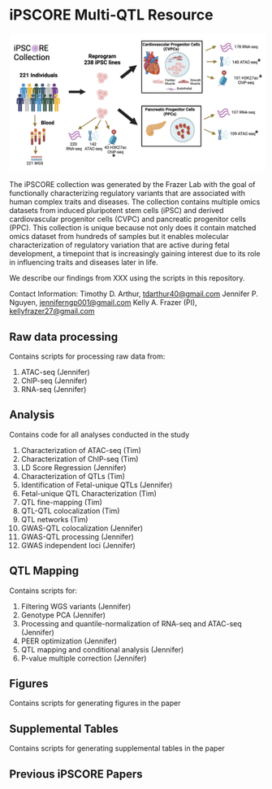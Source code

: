 # iPSCORE Multi-QTL Resource

![Alt text](ipscore_resource.png)

The iPSCORE collection was generated by the Frazer Lab with the goal of functionally characterizing regulatory variants that are associated with human complex traits and diseases. The collection contains multiple omics datasets from induced pluripotent stem cells (iPSC) and derived cardiovascular progenitor cells (CVPC) and pancreatic progenitor cells (PPC). This collection is unique because not only does it contain matched omics dataset from hundreds of samples but it enables molecular characterization of regulatory variation that are active during fetal development, a timepoint that is increasingly gaining interest due to its role in influencing traits and diseases later in life. 

We describe our findings from XXX using the scripts in this repository. 

Contact Information:
Timothy D. Arthur, tdarthur40@gmail.com
Jennifer P. Nguyen, jenniferngp001@gmail.com
Kelly A. Frazer (PI), kellyfrazer27@gmail.com

## Raw data processing
Contains scripts for processing raw data from:
1. ATAC-seq (Jennifer)
2. ChIP-seq (Jennifer)
3. RNA-seq (Jennifer)
   
## Analysis
Contains code for all analyses conducted in the study
1. Characterization of ATAC-seq (Tim)
2. Characterization of ChIP-seq (Tim)
4. LD Score Regression (Jennifer)
5. Characterization of QTLs (Tim)
6. Identification of Fetal-unique QTLs (Jennifer)
7. Fetal-unique QTL Characterization (Tim)
8. QTL fine-mapping (Tim)
9. QTL-QTL colocalization (Tim)
10. QTL networks (Tim)
11. GWAS-QTL colocalization (Jennifer)
12. GWAS-QTL processing (Jennifer)
13. GWAS independent loci (Jennifer)


## QTL Mapping
Contains scripts for:
1. Filtering WGS variants (Jennifer)
2. Genotype PCA (Jennifer)
3. Processing and quantile-normalization of RNA-seq and ATAC-seq (Jennifer)
4. PEER optimization (Jennifer)
5. QTL mapping and conditional analysis (Jennifer)
6. P-value multiple correction (Jennifer)

## Figures
Contains scripts for generating figures in the paper

## Supplemental Tables
Contains scripts for generating supplemental tables in the paper

## Previous iPSCORE Papers

